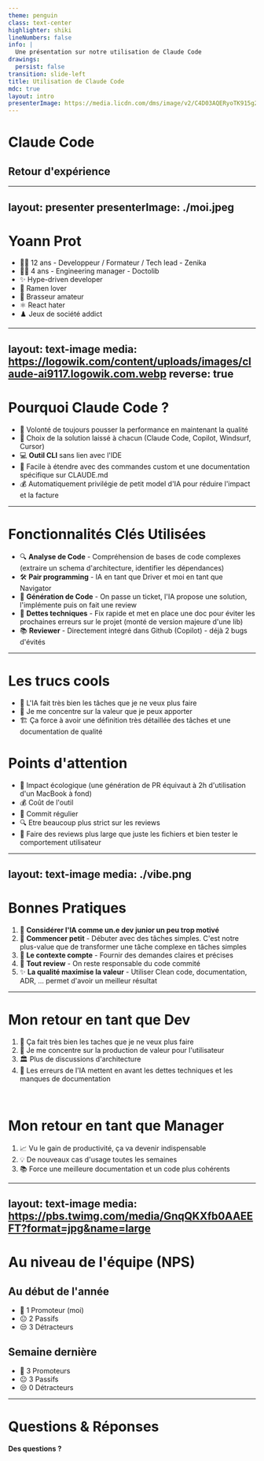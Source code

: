```yaml
---
theme: penguin
class: text-center
highlighter: shiki
lineNumbers: false
info: |
  Une présentation sur notre utilisation de Claude Code
drawings:
  persist: false
transition: slide-left
title: Utilisation de Claude Code
mdc: true
layout: intro
presenterImage: https://media.licdn.com/dms/image/v2/C4D03AQERyoTK915g2w/profile-displayphoto-shrink_800_800/profile-displayphoto-shrink_800_800/0/1516816750315?e=1755734400&v=beta&t=KCyzi74WRkd4ihXbhv7M_2yMXiW9LNy7XiG7wDmQmxI
---
```


# Claude Code
## Retour d'expérience

<div class="abs-br m-6 text-xl">
  <carbon:code class="text-2xl" />
</div>

---
layout: presenter
presenterImage: ./moi.jpeg
---

# Yoann Prot

- 👨‍💻 12 ans - Developpeur / Formateur / Tech lead - Zenika
- 👨‍💼 4 ans - Engineering manager - Doctolib
- ✨ Hype-driven developer
- 🍜 Ramen lover
- 🍺 Brasseur amateur
- ⚛️ React hater
- ♟️ Jeux de société addict

---
layout: text-image
media: https://logowik.com/content/uploads/images/claude-ai9117.logowik.com.webp
reverse: true
---

# Pourquoi Claude Code ?

- 🚀 Volonté de toujours pousser la performance en maintenant la qualité
- 🎯 Choix de la solution laissé à chacun (Claude Code, Copilot, Windsurf, Cursor)
- 💻 **Outil CLI** sans lien avec l'IDE
- 🔧 Facile à étendre avec des commandes custom et une documentation spécifique sur CLAUDE.md
- 💰 Automatiquement privilégie de petit model d'IA pour réduire l'impact et la facture

---

# Fonctionnalités Clés Utilisées

<v-clicks>

- 🔍 **Analyse de Code** - Compréhension de bases de code complexes (extraire un schema d'architecture, identifier les dépendances)
- 🛠️ **Pair programming** - IA en tant que Driver et moi en tant que Navigator
- 📝 **Génération de Code** - On passe un ticket, l'IA propose une solution, l'implémente puis on fait une review
- 🔄 **Dettes techniques** - Fix rapide et met en place une doc pour éviter les prochaines erreurs sur le projet (monté de version majeure d'une lib)
- 📚 **Reviewer** - Directement integré dans Github (Copilot) - déjà 2 bugs d'évités

</v-clicks>

---

<div class="grid grid-cols-2 gap-4">

<div>

# Les trucs cools

- 🤖 L'IA fait très bien les tâches que je ne veux plus faire
- 🎯 Je me concentre sur la valeur que je peux apporter
- 🏗️ Ça force à avoir une définition très détaillée des tâches et une documentation de qualité

</div>

<div>

# Points d'attention

- 🌱 Impact écologique (une génération de PR équivaut à 2h d'utilisation d'un MacBook à fond)
- 💰 Coût de l'outil
- 💾 Commit régulier
- 🔍 Etre beaucoup plus strict sur les reviews
- 🧪 Faire des reviews plus large que juste les fichiers et bien tester le comportement utilisateur

</div>

</div>

---
layout: text-image
media: ./vibe.png
---

# Bonnes Pratiques

<v-clicks>

1. 🤖 **Considérer l'IA comme un.e dev junior un peu trop motivé**
2. 🐣 **Commencer petit** - Débuter avec des tâches simples. C'est notre plus-value que de transformer une tâche complexe en tâches simples 
3. 📝 **Le contexte compte** - Fournir des demandes claires et précises
4. 👀 **Tout review** - On reste responsable du code commité
5. ✨ **La qualité maximise la valeur** - Utiliser Clean code, documentation, ADR, ... permet d'avoir un meilleur résultat

</v-clicks>

---

# Mon retour en tant que Dev

<v-clicks>

1. 🤖 Ça fait très bien les taches que je ne veux plus faire
2. 💎 Je me concentre sur la production de valeur pour l'utilisateur
3. 🏛️ Plus de discussions d'architecture
4. 🤯 Les erreurs de l'IA mettent en avant les dettes techniques et les manques de documentation

</v-clicks>

<br />

# Mon retour en tant que Manager

<v-clicks>

1. 📈 Vu le gain de productivité, ça va devenir indispensable
2. 💡 De nouveaux cas d'usage toutes les semaines
3. 📚 Force une meilleure documentation et un code plus cohérents

</v-clicks>

---
layout: text-image
media: https://pbs.twimg.com/media/GnqQKXfb0AAEEFT?format=jpg&name=large
---

# Au niveau de l'équipe (NPS)

## Au début de l'année
- 🤩 1 Promoteur (moi)
- 😐 2 Passifs
- 😒 3 Détracteurs

## Semaine dernière
- 🤩 3 Promoteurs
- 😐 3 Passifs
- 😒 0 Détracteurs

---

# Questions & Réponses

**Des questions ?**

<div class="text-center mt-8">
<carbon-chat class="text-6xl text-blue-500" />
</div>
